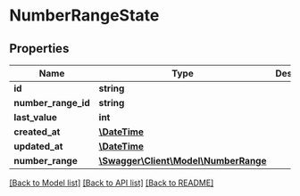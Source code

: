 # NumberRangeState

## Properties
Name | Type | Description | Notes
------------ | ------------- | ------------- | -------------
**id** | **string** |  | [optional] 
**number_range_id** | **string** |  | 
**last_value** | **int** |  | 
**created_at** | [**\DateTime**](\DateTime.md) |  | 
**updated_at** | [**\DateTime**](\DateTime.md) |  | [optional] 
**number_range** | [**\Swagger\Client\Model\NumberRange**](NumberRange.md) |  | [optional] 

[[Back to Model list]](../../README.md#documentation-for-models) [[Back to API list]](../../README.md#documentation-for-api-endpoints) [[Back to README]](../../README.md)

